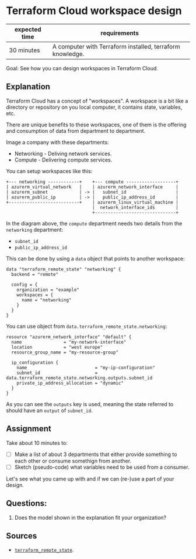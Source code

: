 # Terraform Cloud workspace design

|expected time|requirements                                             |
|-------------|---------------------------------------------------------|
|30 minutes   |A computer with Terraform installed, terraform knowledge.|

Goal: See how you can design workspaces in Terraform Cloud.

## Explanation

Terraform Cloud has a concept of "workspaces". A workspace is a bit like a directory or repository on you local computer, it contains state, variables, etc.

There are unique benefits to these workspaces, one of them is the offering and consumption of data from department to department.

Image a company with these departments:

- Networking - Deliving network services.
- Compute - Delivering compute services.

You can setup workspaces like this:

```text
+--- networking ------------+    +--- compute -------------------+
| azurerm_virtual_network   |    | azurerm_network_interface     |
| azurerm_subnet            | -> |   subnet_id                   |
| azurerm_public_ip         | -> |   public_ip_address_id        |
+---------------------------+    | azurerm_linux_virtual_machine |
                                 |  network_interface_ids        |
                                 +-------------------------------+
```

In the diagram above, the `compute` department needs two details from the `networking` department:

- `subnet_id`
- `public_ip_address_id`

This can be done by using a `data` object that points to another workspace:

```hcl
data "terraform_remote_state" "networking" {
  backend = "remote"

  config = {
    organization = "example"
    workspaces = {
      name = "networking"
    }
  }
}
```

You can use object from `data.terraform_remote_state.networking`:

```hcl
resource "azurerm_network_interface" "default" {
  name                = "my-network-interface"
  location            = "west europe"
  resource_group_name = "my-resource-group"

  ip_configuration {
    name                          = "my-ip-configuration"
    subnet_id                     = data.terraform_remote_state.networking.outputs.subnet_id
    private_ip_address_allocation = "dynamic"
  }
}
```

As you can see the `outputs` key is used, meaning the state referred to should have an `output` of `subnet_id`.

## Assignment

Take about 10 minutes to:

- [ ] Make a list of about 3 departments that either provide something to each other or consume somethign from another.
- [ ] Sketch (pseudo-code) what variables need to be used from a consumer.

Let's see what you came up with and if we can (re-)use a part of your design.

## Questions:

1. Does the model shown in the explanation fit your organization?

## Sources

- [`terraform_remote_state`](https://www.terraform.io/docs/language/state/remote-state-data.html).
